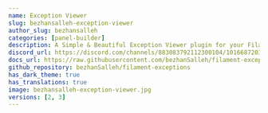 ```yaml
---
name: Exception Viewer
slug: bezhansalleh-exception-viewer
author_slug: bezhansalleh
categories: [panel-builder]
description: A Simple & Beautiful Exception Viewer plugin for your Filament Panels.
discord_url: https://discord.com/channels/883083792112300104/1016687203704918047
docs_url: https://raw.githubusercontent.com/bezhanSalleh/filament-exceptions/main/README.md
github_repository: bezhanSalleh/filament-exceptions
has_dark_theme: true
has_translations: true
image: bezhansalleh-exception-viewer.jpg
versions: [2, 3]
---
```

